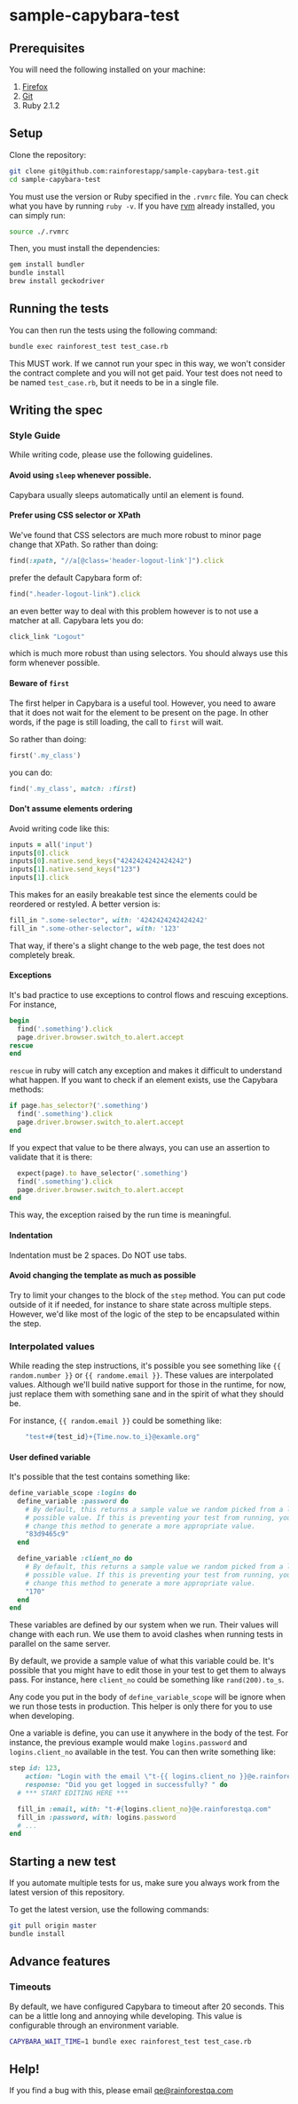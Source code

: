 # sample-capybara-test

## Prerequisites

You will need the following installed on your machine:

1. [Firefox](http://www.mozilla.org/en-US/firefox/new/)
2. [Git](http://git-scm.com/)
3. Ruby 2.1.2

## Setup

Clone the repository:

```bash
git clone git@github.com:rainforestapp/sample-capybara-test.git
cd sample-capybara-test
```

You must use the version or Ruby specified in the `.rvmrc` file. You can check what you have by running ``ruby -v``. If you have [rvm](https://rvm.io/) already installed, you can simply run:

```bash
source ./.rvmrc
```

Then, you must install the dependencies:

```bash
gem install bundler
bundle install
brew install geckodriver
```

## Running the tests

You can then run the tests using the following command:

```bash
bundle exec rainforest_test test_case.rb
```

This MUST work. If we cannot run your spec in this way, we won't consider the contract complete and you will not get paid. Your test does not need to be named `test_case.rb`, but it needs to be in a single file.

## Writing the spec

### Style Guide

While writing code, please use the following guidelines.

#### Avoid using `sleep` whenever possible. 

Capybara usually sleeps automatically until an element is found.

#### Prefer using CSS selector or XPath

We've found that CSS selectors are much more robust to minor page change that XPath. So rather than doing:

```ruby
find(:xpath, "//a[@class='header-logout-link']").click
```

prefer the default Capybara form of:

```ruby
find(".header-logout-link").click
```

an even better way to deal with this problem however is to not use a matcher at all. Capybara lets you do:

```ruby
click_link "Logout"
```

which is much more robust than using selectors. You should always use this form whenever possible.
#### Beware of `first`

The first helper in Capybara is a useful tool. However, you need to aware that it does not wait for the element to be present on the page. In other words, if the page is still loading, the call to `first` will wait.

So rather than doing:

```ruby
first('.my_class')
```

you can do:

```ruby
find('.my_class', match: :first)
```

#### Don't assume elements ordering

Avoid writing code like this:

```ruby
inputs = all('input')
inputs[0].click
inputs[0].native.send_keys("4242424242424242")
inputs[1].native.send_keys("123")
inputs[1].click
```

This makes for an easily breakable test since the elements could be reordered or restyled. A better version is:

```ruby
fill_in ".some-selector", with: '4242424242424242'
fill_in ".some-other-selector", with: '123'
```

That way, if there's a slight change to the web page, the test does not completely break.

#### Exceptions

It's bad practice to use exceptions to control flows and rescuing exceptions. For instance,

```ruby
begin
  find('.something').click
  page.driver.browser.switch_to.alert.accept
rescue
end    
```

`rescue` in ruby will catch any exception and makes it difficult to understand what happen. If you want to check if an element exists, use the Capybara methods:

```ruby
if page.has_selector?('.something')
  find('.something').click
  page.driver.browser.switch_to.alert.accept
end
```

If you expect that value to be there always, you can use an assertion to validate that it is there:

```ruby
  expect(page).to have_selector('.something')
  find('.something').click
  page.driver.browser.switch_to.alert.accept
end
```

This way, the exception raised by the run time is meaningful. 

#### Indentation

Indentation must be 2 spaces. Do NOT use tabs.

#### Avoid changing the template as much as possible

Try to limit your changes to the block of the `step` method. You can put code outside of it if needed, for instance to share state across multiple steps. However, we'd like most of the logic of the step to be encapsulated within the step.

### Interpolated values

While reading the step instructions, it's possible you see something like `{{ random.number }}` or ``{{ randome.email }}``. These values are interpolated values. Although we'll build native support for those in the runtime, for now, just replace them with something sane and in the spirit of what they should be. 

For instance, `{{ random.email }}` could be something like:

```ruby
    "test+#{test_id}+{Time.now.to_i}@examle.org"
```

#### User defined variable

It's possible that the test contains something like:

```ruby
define_variable_scope :logins do
  define_variable :password do
    # By default, this returns a sample value we random picked from a list of
    # possible value. If this is preventing your test from running, you can
    # change this method to generate a more appropriate value.
    "83d9465c9"
  end

  define_variable :client_no do
    # By default, this returns a sample value we random picked from a list of
    # possible value. If this is preventing your test from running, you can
    # change this method to generate a more appropriate value.
    "170"
  end
end
```

These variables are defined by our system when we run. Their values will change with each run. We use them to avoid clashes when running tests in parallel on the same server.

By default, we provide a sample value of what this variable could be. It's possible that you might have to edit those in your test to get them to always pass. For instance, here `client_no` could be something like `rand(200).to_s`.

Any code you put in the body of `define_variable_scope` will be ignore when we run those tests in production. This helper is only there for you to use when developing.

One a variable is define, you can use it anywhere in the body of the test. For instance, the previous example would make `logins.password` and `logins.client_no` available in the test. You can then write something like:

```ruby
step id: 123,
    action: "Login with the email \"t-{{ logins.client_no }}@e.rainforestqa.com\" and the password \"{{ logins.password }}\". If you are already logged in, log out first. ", 
    response: "Did you get logged in successfully? " do
  # *** START EDITING HERE ***

  fill_in :email, with: "t-#{logins.client_no}@e.rainforestqa.com"
  fill_in :password, with: logins.password
  # ...
end

```

## Starting a new test

If you automate multiple tests for us, make sure you always work from the latest version of this repository.

To get the latest version, use the following commands:

```bash
git pull origin master
bundle install
```

## Advance features

### Timeouts

By default, we have configured Capybara to timeout after 20 seconds. This can be a little long and annoying while developing. This value is configurable through an environment variable.

```bash
CAPYBARA_WAIT_TIME=1 bundle exec rainforest_test test_case.rb
```

## Help!

If you find a bug with this, please email [qe@rainforestqa.com](mailto:qu@rainforestqa.com)
